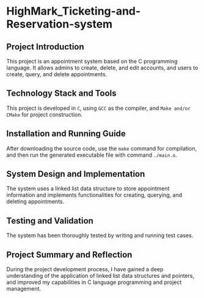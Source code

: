 # HighMark_Ticketing-and-Reservation-system

## Project Introduction

This project is an appointment system based on the C programming language. It allows admins to create, delete, and edit accounts, and users to create, query, and delete appointments.

## Technology Stack and Tools

This project is developed in `C`, using `GCC` as the compiler, and `Make and/or CMake` for project construction.

## Installation and Running Guide

After downloading the source code, use the `make` command for compilation, and then run the generated executable file with command `./main.o`.

## System Design and Implementation

The system uses a linked list data structure to store appointment information and implements functionalities for creating, querying, and deleting appointments.

## Testing and Validation

The system has been thoroughly tested by writing and running test cases.

## Project Summary and Reflection

During the project development process, I have gained a deep understanding of the application of linked list data structures and pointers, and improved my capabilities in C language programming and project management.
